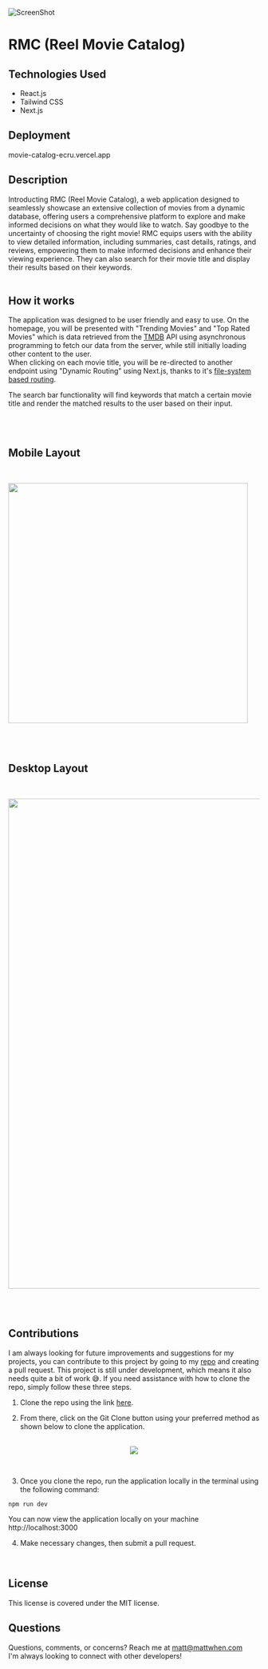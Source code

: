 ![ScreenShot](https://img.shields.io/badge/License-MIT-blue)
# RMC (Reel Movie Catalog)

## Technologies Used
* React.js
* Tailwind CSS
* Next.js

## Deployment
movie-catalog-ecru.vercel.app

## Description 
Introducting RMC (Reel Movie Catalog), a web application designed to seamlessly showcase an extensive collection of movies from a dynamic database, offering users a comprehensive platform to explore and make informed decisions on what they would like to watch. Say goodbye to the uncertainty of choosing the right movie! RMC equips users with the ability to view detailed information, including summaries, cast details, ratings, and reviews, empowering them to make informed decisions and enhance their viewing experience. They can also search for their movie title and display their results based on their keywords.  <br> <br>

## How it works
The application was designed to be user friendly and easy to use. On the homepage, you will be presented with "Trending Movies" and "Top Rated Movies" which is data retrieved from the <a href='https://developer.themoviedb.org/docs/getting-started'>TMDB</a> API using asynchronous programming to fetch our data from the server, while still initially loading other content to the user.
<br>
When clicking on each movie title, you will be re-directed to another endpoint using "Dynamic Routing" using Next.js, thanks to it's <a href='https://nextjs.org/docs/app/building-your-application/routing/defining-routes'>file-system based routing</a>. <br>

The search bar functionality will find keywords that match a certain movie title and render the matched results to the user based on their input.

 <br> <br>

## Mobile Layout
<br>
<p>
<img src='/' width='480'>
</p> <br><br>

## Desktop Layout
<br>
<p>
<img src='./public/images/desktopView.png' width='980'>
</p>  <br><br>

## Contributions
I am always looking for future improvements and suggestions for my projects, you can contribute to this project by going to my [repo](https://github.com/mattwhen/fetchcoin) and creating a pull request. This project is still under development, which means it also needs quite a bit of work 😅. If you need assistance with how to clone the repo, simply follow these three steps. <br>

1.  Clone the repo using the link [here](https://github.com/mattwhen/movie-catalog). 

2. From there, click on the Git Clone button using your preferred method as shown below to clone the application. <br><br>

<p align='center'>
<img src='./src/images/gitClone.png'>
</p>
<br>

3. Once you clone the repo, run the application locally in the terminal using the following command:
```
npm run dev
```

You can now view the application locally on your machine
http://localhost:3000

4. Make necessary changes, then submit a pull request. 
<br>

## License
This license is covered under the MIT license. <br>

## Questions
Questions, comments, or concerns? Reach me at matt@mattwhen.com <br>
I'm always looking to connect with other developers! 